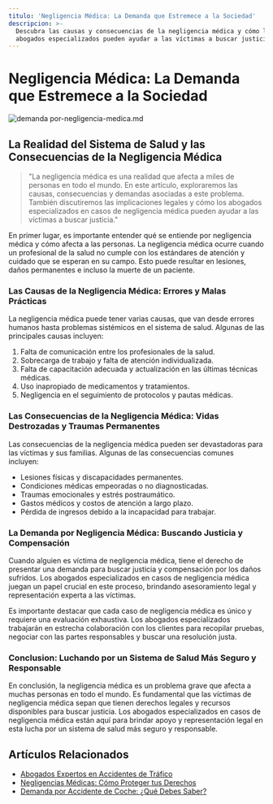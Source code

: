 ```yaml
---
titulo: 'Negligencia Médica: La Demanda que Estremece a la Sociedad'
descripcion: >-
  Descubra las causas y consecuencias de la negligencia médica y cómo los
  abogados especializados pueden ayudar a las víctimas a buscar justicia.
---
```


# Negligencia Médica: La Demanda que Estremece a la Sociedad

 ![demanda por-negligencia-medica.md](./img/demanda-por-negligencia-medica-1.webp)

## La Realidad del Sistema de Salud y las Consecuencias de la Negligencia Médica

> "La negligencia médica es una realidad que afecta a miles de personas en todo el mundo. En este artículo, exploraremos las causas, consecuencias y demandas asociadas a este problema. También discutiremos las implicaciones legales y cómo los abogados especializados en casos de negligencia médica pueden ayudar a las víctimas a buscar justicia."

En primer lugar, es importante entender qué se entiende por negligencia médica y cómo afecta a las personas. La negligencia médica ocurre cuando un profesional de la salud no cumple con los estándares de atención y cuidado que se esperan en su campo. Esto puede resultar en lesiones, daños permanentes e incluso la muerte de un paciente.

### Las Causas de la Negligencia Médica: Errores y Malas Prácticas

La negligencia médica puede tener varias causas, que van desde errores humanos hasta problemas sistémicos en el sistema de salud. Algunas de las principales causas incluyen:

1. Falta de comunicación entre los profesionales de la salud.
2. Sobrecarga de trabajo y falta de atención individualizada.
3. Falta de capacitación adecuada y actualización en las últimas técnicas médicas.
4. Uso inapropiado de medicamentos y tratamientos.
5. Negligencia en el seguimiento de protocolos y pautas médicas.

### Las Consecuencias de la Negligencia Médica: Vidas Destrozadas y Traumas Permanentes

Las consecuencias de la negligencia médica pueden ser devastadoras para las víctimas y sus familias. Algunas de las consecuencias comunes incluyen:

- Lesiones físicas y discapacidades permanentes.
- Condiciones médicas empeoradas o no diagnosticadas.
- Traumas emocionales y estrés postraumático.
- Gastos médicos y costos de atención a largo plazo.
- Pérdida de ingresos debido a la incapacidad para trabajar.

### La Demanda por Negligencia Médica: Buscando Justicia y Compensación

Cuando alguien es víctima de negligencia médica, tiene el derecho de presentar una demanda para buscar justicia y compensación por los daños sufridos. Los abogados especializados en casos de negligencia médica juegan un papel crucial en este proceso, brindando asesoramiento legal y representación experta a las víctimas.

Es importante destacar que cada caso de negligencia médica es único y requiere una evaluación exhaustiva. Los abogados especializados trabajarán en estrecha colaboración con los clientes para recopilar pruebas, negociar con las partes responsables y buscar una resolución justa.

### Conclusion: Luchando por un Sistema de Salud Más Seguro y Responsable

En conclusión, la negligencia médica es un problema grave que afecta a muchas personas en todo el mundo. Es fundamental que las víctimas de negligencia médica sepan que tienen derechos legales y recursos disponibles para buscar justicia. Los abogados especializados en casos de negligencia médica están aquí para brindar apoyo y representación legal en esta lucha por un sistema de salud más seguro y responsable.

## Artículos Relacionados

- [Abogados Expertos en Accidentes de Tráfico](abogados-especialistas-en-accidentes-de-trafico)
- [Negligencias Médicas: Cómo Proteger tus Derechos](abogados-negligencias-medicas)
- [Demanda por Accidente de Coche: ¿Qué Debes Saber?](abogados-accidente-coche)
